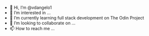 - 👋 Hi, I’m @vdangelo1
- 👀 I’m interested in ...
- 🌱 I’m currently learning full stack development on The Odin Project 
- 💞️ I’m looking to collaborate on ...
- 📫 How to reach me ...

<!---
vdangelo1/vdangelo1 is a ✨ special ✨ repository because its `README.md` (this file) appears on your GitHub profile.
You can click the Preview link to take a look at your changes.
--->
